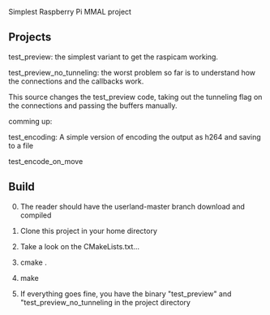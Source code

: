Simplest Raspberry Pi MMAL project

Projects
--------

test\_preview: the simplest variant to get the raspicam working.

test\_preview\_no\_tunneling: the worst problem so far is to understand how the connections and the callbacks work.

This source changes the test\_preview code, taking out the tunneling flag on the connections and passing the buffers manually.

comming up:

test\_encoding: A simple version of encoding the output as h264 and saving to a file

test\_encode\_on\_move

Build
-----
0. The reader should have the userland-master branch download and compiled 

1. Clone this project in your home directory
   
2. Take a look on the CMakeLists.txt... 

3. cmake .

4. make

5. If everything goes fine, you have the binary "test\_preview" and "test\_preview\_no\_tunneling in the project directory
